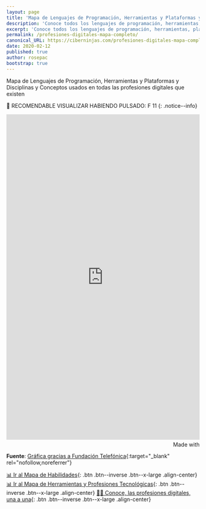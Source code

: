 ```yaml
---
layout: page
title: 'Mapa de Lenguajes de Programación, Herramientas y Plataformas y Disciplinas y Conceptos usados en todas las profesiones digitales que existen'
description: 'Conoce todos los lenguajes de programación, herramientas, plataformas y displicinas diferentes que existen dentro del mundo de la tecnología'
excerpt: 'Conoce todos los lenguajes de programación, herramientas, plataformas y displicinas diferentes que existen dentro del mundo de la tecnología'
permalink: /profesiones-digitales-mapa-completo/
canonical_URL: https://ciberninjas.com/profesiones-digitales-mapa-completo/
date: 2020-02-12
published: true
author: rosepac
bootstrap: true
---
```


Mapa de Lenguajes de Programación, Herramientas y Plataformas y Disciplinas y Conceptos usados en todas las profesiones digitales que existen

🔎 RECOMENDABLE VISUALIZAR HABIENDO PULSADO: F 11
{: .notice--info}

<iframe src='https://public.flourish.studio/visualisation/1093121/embed' frameborder='0' scrolling='no' style='width:100%;height:850px;'></iframe><div style='width:100%!;margin-top:4px!important;text-align:right!important;'><a class='flourish-credit' href='https://public.flourish.studio/visualisation/1093121/?utm_source=embed&utm_campaign=visualisation/1093121' target='_top' style='text-decoration:none!important'><img alt='Made with Flourish' src='https://public.flourish.studio/resources/made_with_flourish.svg' style='width:105px!important;height:16px!important;border:none!important;margin:0!important;'> </a></div>

**Fuente**: [Gráfica gracias a Fundación Telefónica](https://twitter.com/EspacioFTef){:target="_blank" rel="nofollow,noreferrer"}

[📊 Ir al Mapa de Habilidades](/profesiones-digitales-mapas-habilidades/){: .btn .btn--inverse .btn--x-large .align-center}
[📊 Ir al Mapa de Herramientas y Profesiones Tecnológicas](/profesiones-digitales-mapa-herramientas-profesiones/){: .btn .btn--inverse .btn--x-large .align-center}
[👨‍💻 Conoce, las profesiones digitales, una a una](/profesiones-digitales/){: .btn .btn--inverse .btn--x-large .align-center}
